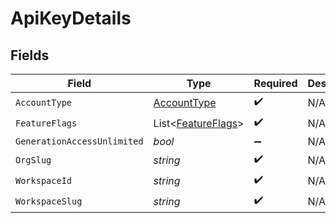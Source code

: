 # ApiKeyDetails


## Fields

| Field                                                     | Type                                                      | Required                                                  | Description                                               |
| --------------------------------------------------------- | --------------------------------------------------------- | --------------------------------------------------------- | --------------------------------------------------------- |
| `AccountType`                                             | [AccountType](../../Models/Shared/AccountType.md)         | :heavy_check_mark:                                        | N/A                                                       |
| `FeatureFlags`                                            | List<[FeatureFlags](../../Models/Shared/FeatureFlags.md)> | :heavy_check_mark:                                        | N/A                                                       |
| `GenerationAccessUnlimited`                               | *bool*                                                    | :heavy_minus_sign:                                        | N/A                                                       |
| `OrgSlug`                                                 | *string*                                                  | :heavy_check_mark:                                        | N/A                                                       |
| `WorkspaceId`                                             | *string*                                                  | :heavy_check_mark:                                        | N/A                                                       |
| `WorkspaceSlug`                                           | *string*                                                  | :heavy_check_mark:                                        | N/A                                                       |